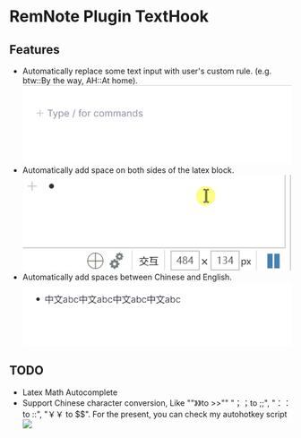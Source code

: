 # RemNote Plugin TextHook

## Features

- Automatically replace some text input with user's custom rule. (e.g. btw::By the way, AH::At home).
    ![](/images/custom.gif)
- Automatically add space on both sides of the latex block.
    ![](/images/latex.gif)
- Automatically add spaces between Chinese and English.
    ![](/images/space.gif)


## TODO

- Latex Math Autocomplete
- Support Chinese character conversion, Like ""》》to >>"" "；；to ;;", "：：to ::", "￥￥ to $$". 
  For the present, you can check my autohotkey script![](https://github.com/esrever10/auto-remnote)


